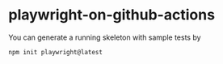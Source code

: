 # playwright-on-github-actions

You can generate a running skeleton with sample tests by 

```
npm init playwright@latest

